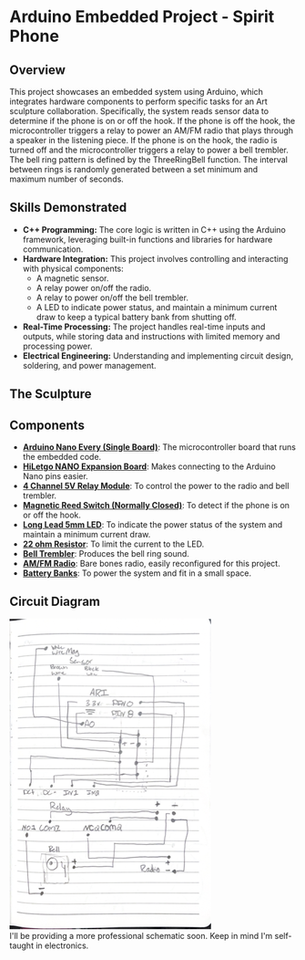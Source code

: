 # Arduino Embedded Project - Spirit Phone

## Overview

This project showcases an embedded system using Arduino, which integrates hardware components to perform specific tasks for an Art sculpture collaboration. Specifically, the system reads sensor data to determine if the phone is on or off the hook. If the phone is off the hook, the microcontroller triggers a relay to power an AM/FM radio that plays through a speaker in the listening piece. If the phone is on the hook, the radio is turned off and the microcontroller triggers a relay to power a bell trembler. The bell ring pattern is defined by the ThreeRingBell function. The interval between rings is randomly generated between a set minimum and maximum number of seconds.

## Skills Demonstrated

- **C++ Programming:** The core logic is written in C++ using the Arduino framework, leveraging built-in functions and libraries for hardware communication.
- **Hardware Integration:** This project involves controlling and interacting with physical components:
  - A magnetic sensor.
  - A relay power on/off the radio.
  - A relay to power on/off the bell trembler.
  - A LED to indicate power status, and maintain a minimum current draw to keep a typical battery bank from shutting off.
- **Real-Time Processing:** The project handles real-time inputs and outputs, while storing data and instructions with limited memory and processing power.
- **Electrical Engineering:** Understanding and implementing circuit design, soldering, and power management.

## The Sculpture

## Components

- **[Arduino Nano Every (Single Board)](https://www.amazon.com/gp/product/B07VX7MX27/ref=ppx_yo_dt_b_search_asin_image?ie=UTF8&th=1)**: The microcontroller board that runs the embedded code.
- **[HiLetgo NANO Expansion Board](https://www.amazon.com/gp/product/B073JGV87F/ref=ppx_yo_dt_b_search_asin_title?ie=UTF8&psc=1)**: Makes connecting to the Arduino Nano pins easier.
- **[4 Channel 5V Relay Module](https://www.amazon.com/gp/product/B08PP8HXVD/ref=ppx_yo_dt_b_search_asin_title?ie=UTF8&psc=1)**: To control the power to the radio and bell trembler.
- **[Magnetic Reed Switch (Normally Closed)](https://www.amazon.com/gp/product/B094XLXTYQ/ref=ppx_yo_dt_b_search_asin_image?ie=UTF8&psc=1)**: To detect if the phone is on or off the hook.
- **[Long Lead 5mm LED](https://www.amazon.com/gp/product/B0B5VG7QNY/ref=ppx_yo_dt_b_search_asin_title?ie=UTF8&psc=1)**: To indicate the power status of the system and maintain a minimum current draw.
- **[22 ohm Resistor](https://www.amazon.com/gp/product/B08FHPJ5G8/ref=ppx_yo_dt_b_search_asin_image?ie=UTF8&th=1)**: To limit the current to the LED.
- **[Bell Trembler](https://www.walmart.com/ip/SunSunrise-Electrical-Trembler-Bell-Model-Variety-Accessories-Hands-on-Activities-Educational-Tool-Science-Experiments-Aids-Kids/1287371649)**: Produces the bell ring sound.
- **[AM/FM Radio](https://www.amazon.com/gp/product/B07YH8V2KS/ref=ppx_yo_dt_b_search_asin_title?ie=UTF8&th=1)**: Bare bones radio, easily reconfigured for this project.
- **[Battery Banks](https://www.amazon.com/gp/product/B09QCXR8D4/ref=ppx_yo_dt_b_search_asin_title?ie=UTF8&th=1)**: To power the system and fit in a small space.

## Circuit Diagram

![Circuit Diagram](/schematic.png)  
I'll be providing a more professional schematic soon. Keep in mind I'm self-taught in electronics.  
